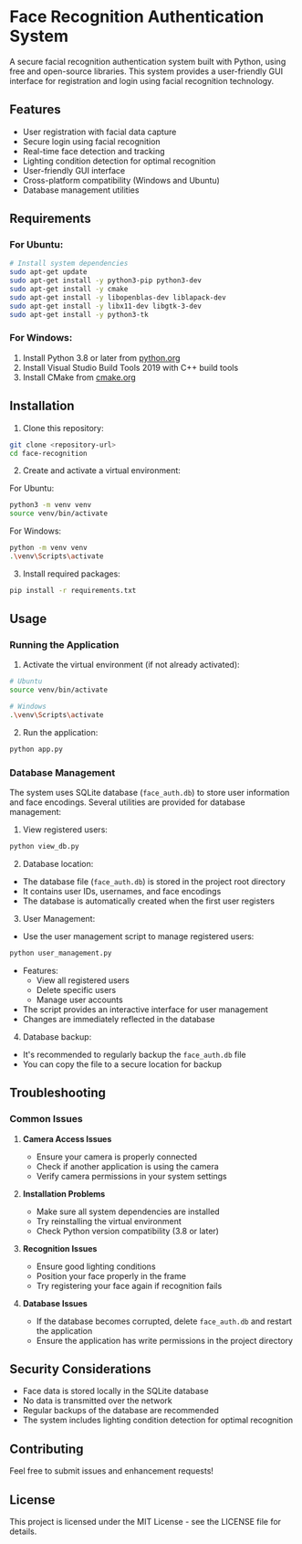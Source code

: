 # Face Recognition Authentication System

A secure facial recognition authentication system built with Python, using free and open-source libraries. This system provides a user-friendly GUI interface for registration and login using facial recognition technology.

## Features

- User registration with facial data capture
- Secure login using facial recognition
- Real-time face detection and tracking
- Lighting condition detection for optimal recognition
- User-friendly GUI interface
- Cross-platform compatibility (Windows and Ubuntu)
- Database management utilities

## Requirements

### For Ubuntu:
```bash
# Install system dependencies
sudo apt-get update
sudo apt-get install -y python3-pip python3-dev
sudo apt-get install -y cmake
sudo apt-get install -y libopenblas-dev liblapack-dev
sudo apt-get install -y libx11-dev libgtk-3-dev
sudo apt-get install -y python3-tk
```

### For Windows:
1. Install Python 3.8 or later from [python.org](https://python.org)
2. Install Visual Studio Build Tools 2019 with C++ build tools
3. Install CMake from [cmake.org](https://cmake.org)

## Installation

1. Clone this repository:
```bash
git clone <repository-url>
cd face-recognition
```

2. Create and activate a virtual environment:

For Ubuntu:
```bash
python3 -m venv venv
source venv/bin/activate
```

For Windows:
```bash
python -m venv venv
.\venv\Scripts\activate
```

3. Install required packages:
```bash
pip install -r requirements.txt
```

## Usage

### Running the Application

1. Activate the virtual environment (if not already activated):
```bash
# Ubuntu
source venv/bin/activate

# Windows
.\venv\Scripts\activate
```

2. Run the application:
```bash
python app.py
```

### Database Management

The system uses SQLite database (`face_auth.db`) to store user information and face encodings. Several utilities are provided for database management:

1. View registered users:
```bash
python view_db.py
```

2. Database location:
- The database file (`face_auth.db`) is stored in the project root directory
- It contains user IDs, usernames, and face encodings
- The database is automatically created when the first user registers

3. User Management:
- Use the user management script to manage registered users:
```bash
python user_management.py
```
- Features:
  - View all registered users
  - Delete specific users
  - Manage user accounts
- The script provides an interactive interface for user management
- Changes are immediately reflected in the database

4. Database backup:
- It's recommended to regularly backup the `face_auth.db` file
- You can copy the file to a secure location for backup

## Troubleshooting

### Common Issues

1. **Camera Access Issues**
   - Ensure your camera is properly connected
   - Check if another application is using the camera
   - Verify camera permissions in your system settings

2. **Installation Problems**
   - Make sure all system dependencies are installed
   - Try reinstalling the virtual environment
   - Check Python version compatibility (3.8 or later)

3. **Recognition Issues**
   - Ensure good lighting conditions
   - Position your face properly in the frame
   - Try registering your face again if recognition fails

4. **Database Issues**
   - If the database becomes corrupted, delete `face_auth.db` and restart the application
   - Ensure the application has write permissions in the project directory

## Security Considerations

- Face data is stored locally in the SQLite database
- No data is transmitted over the network
- Regular backups of the database are recommended
- The system includes lighting condition detection for optimal recognition

## Contributing

Feel free to submit issues and enhancement requests!

## License

This project is licensed under the MIT License - see the LICENSE file for details.